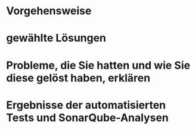# Vorgehensweise

# gewählte Lösungen

# Probleme, die Sie hatten und wie Sie diese gelöst haben, erklären

# Ergebnisse der automatisierten Tests und SonarQube-Analysen
